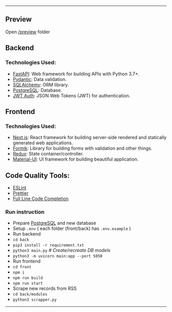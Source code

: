 
---
## Preview
Open [/preview](https://github.com/De9Max/articles_app/tree/master/preview) folder



## Backend

### Technologies Used:
- [FastAPI](https://fastapi.tiangolo.com/): Web framework for building APIs with Python 3.7+.
- [Pydantic](https://pydantic-docs.helpmanual.io/): Data validation.
- [SQLAlchemy](https://www.sqlalchemy.org/): ORM library.
- [PostgreSQL](https://www.postgresql.org/): Database.
- [JWT Auth](https://jwt.io/): JSON Web Tokens (JWT) for authentication.

## Frontend

### Technologies Used:
- [Next.js](https://nextjs.org/): React framework for building server-side rendered and statically generated web applications.
- [Formik](https://formik.org/): Library for building forms with validation and other things.
- [Redux](https://redux.js.org/): State container/controller.
- [Material-UI](https://mui.com/): UI framework for building beautiful application.


## Code Quality Tools:
- [ESLint](https://eslint.org/)
- [Prettier](https://prettier.io/)
- [Full Line Code Completion](https://plugins.jetbrains.com/plugin/14823-full-line-code-completion)

### Run instruction
- Prepare [PostgreSQL](https://www.postgresql.org/) and new database
- Setup `.env` ( each folder (front/back) has `.env.example` )
- Run backend
- `cd back`
- `pip3 install -r requirement.txt`
- `python3 main.py` _# Create/recreate DB models_
- `python3 -m uvicorn main:app --port 5050`
- Run frontend
- `cd front`
- `npm i`
- `npm run build`
- `npm run start`
- Scrape new records from RSS
- `cd back/modules`
- `python3 scrapper.py`
---